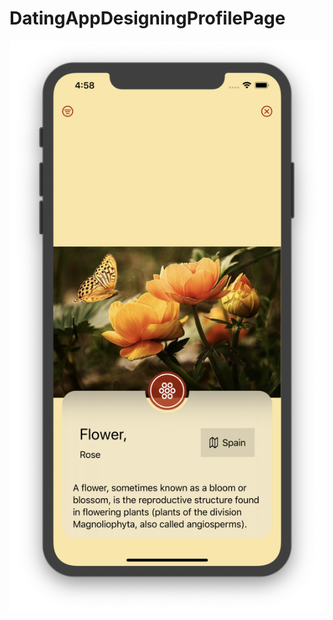 # DatingAppDesigningProfilePage

![](https://github.com/ram4ik/DatingAppDesigningProfilePage/blob/master/DatingAppDesigningProfilePage/Assets.xcassets/Screenshot%202020-02-18%20at%2016.58.26.imageset/Screenshot%202020-02-18%20at%2016.58.26.png)

